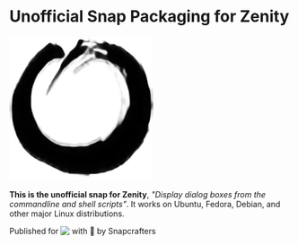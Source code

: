 # Unofficial Snap Packaging for Zenity
<!--
	Use the Staticaly service for easy access to in-repo pictures:
	https://www.staticaly.com/
-->
![Icon of Zenity](gui/zenity.256px.png "Icon of Zenity")

**This is the unofficial snap for Zenity**, *"Display dialog boxes from the commandline
and shell scripts"*. It works on Ubuntu, Fedora, Debian, and other major Linux distributions.

<!-- Uncomment and modify this when you are provided a build status badge
[![Build Status Badge of the `zenity` Snap](https://build.snapcraft.io/badge/_repo_owner_id_/_repo_name_id_.svg "Build Status of the `zenity` snap")](https://build.snapcraft.io/user/_repo_owner_id_/_repo_name_id_)
-->

<!-- Uncomment and modify this when you have a screenshot
![Screenshot of the Snapped Application](local/screenshots/screenshot.png "Screenshot of the Snapped Application")
-->

Published for <img src="http://anything.codes/slack-emoji-for-techies/emoji/tux.png" align="top" width="24" /> with 💝 by Snapcrafters

<!-- Uncomment and modify this when you have published the snap to the Snap Store
## Installation
([Don't have snapd installed?](https://snapcraft.io/docs/core/install))

### In a Terminal
    # Install the snap #
    sudo snap install --channel=edge --devmode zenity
    #sudo snap install --channel=beta zenity
    #sudo snap install zenity
    
    # Connect the snap to essential security confinement interfaces #
    ## (Proper reasoning for connecting _plug_name_) ##
    sudo snap connect zenity:_plug_name_
    
    # Connect the snap to optional security confinement interfaces #
    ## (Proper reasoning for connecting _plug_name_) ##
    sudo snap connect zenity:_plug_name_
    
    # Launch the application #
    zenity
    snap run zenity # If you have another existing installation

### The Graphical Way
[![Get it from the Snap Store](https://snapcraft.io/static/images/badges/en/snap-store-black.svg)](https://snapcraft.io/zenity)
-->

<!-- Uncomment when you have test results
## What is Working
* [A list of functionallities that are verified working]

## What is NOT Working...yet 
Check out the [issue tracker](https://github.com/_repo_owner_id_/_repo_name_id_/issues) for known issues.
-->

<!-- Uncomment when you have initialized the URLs
## Support
* Report issues regarding using this snap to the issue tracker:  
  <https://github.com/_repo_owner_id_/_repo_name_id_/issues>
* You may also post on the Snapcraft Forum, under the `snap` topic category:  
  <https://forum.snapcraft.io/c/snap>
-->
